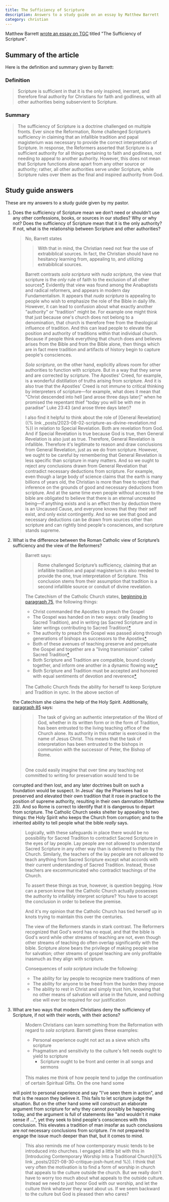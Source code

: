 ```yaml
---
title: The Sufficiency of Scripture
description: Answers to a study guide on an essay by Matthew Barrett
category: christian
---
```


Matthew Barrett [wrote an essay on TGC](https://www.thegospelcoalition.org/essay/the-sufficiency-of-scripture/) titled
"The Sufficiency of Scripture".

## Summary of the article

Here is the definition and summary given by Barrett:

### Definition

> Scripture is sufficient in that it is the only inspired, inerrant, and therefore final authority for Christians for
  faith and godliness, with all other authorities being subservient to Scripture.

### Summary

> The sufficiency of Scripture is a doctrine challenged on multiple fronts. Ever since the Reformation, Rome challenged
  Scripture’s sufficiency in claiming that an infallible tradition and papal magisterium was necessary to provide the
  correct interpretation of Scripture. In response, the Reformers asserted that Scripture is a sufficient authority for
  all things pertaining to faith and godliness, not needing to appeal to another authority. However, this does not mean
  that Scripture functions alone apart from any other source or authority; rather, all other authorities serve under
  Scripture, while Scripture rules over them as the final and inspired authority from God.

## Study guide answers

These are my answers to a study guide given by my pastor.

1. Does the sufficiency of Scripture mean we don’t need or shouldn’t use any other confessions, books, or sources in
   our studies? Why or why not? Does the sufficiency of Scripture mean that it is the only authority? If not, what is
   the relationship between Scripture and other authorities?
   > No, Barrett states
   > > With that in mind, the Christian need not fear the use of extrabiblical sources. In fact, the Christian should
       have no hesitancy learning from, appealing to, and utilizing extrabiblical sources.
   >
   > Barrett contrasts _sola scriptura_ with _nuda scriptura_, the view that scripture is the _only_ rule of faith to
     the exclusion of all other
     sources[*](https://en.wikipedia.org/wiki/Nuda_scriptura#:~:text=the%20view%20that%20scripture%20is%20the%20only%20rule%20of%20faith%20to%20the%20exclusion%20of%20all%20other%20sources). Evidently that view was found among the Anabaptists and radical reformers, and appears in modern day Fundamentalism. It appears that _nuda scriptura_ is appealing to people who wish to
     emphasize the role of the Bible in daily life. However, it can lead to confusion about what exactly another
     "authority" or "tradition" might be. For example one might think that just because one's church does not belong to
     a denomination, that church is therefore free from the theological influence of tradition. And this can lead
     people to elevate the position and authority of traditions within that individual church. Because if people think
     everything that church does and believes arises from the Bible and from the Bible alone, then things which are in
     fact mere tradition and artifacts of history begin to capture people's consciences.
   >
   > _Sola scriptura_, on the other hand, explicitly allows room for other authorities to function with scripture. But
     in a way that they serve and are corrected by scripture. The Apostles' Creed, for example, is a wonderful
     distillation of truths arising from scripture. And it is also true that the Apostles' Creed is not immune to
     critical thinking by interpreters of scripture&mdash;for example, what does it mean that "Christ descended into
     hell [and arose three days later]" when he promised the repentant thief "today you will be with me in paradise"
     Luke 23:43 (and arose three days later)?
   >
   > I also find it helpful to think about the role of
     [General Revelation]({% link _posts/2023-08-02-scripture-as-divine-revelation.md %}) in relation to Special
     Revelation. Both are revelation from God. And if Special Revelation is true because God is true, then General
     Revelation is also just as true. Therefore, General Revelation is infallible. Therefore it's legitimate to reason
     and draw conclusions from General Revelation, just as we do from scripture. However, we ought to be careful by
     remembering that General Revelation is less specific than scripture in many matters. And so we ought to reject any
     conclusions drawn from General Revelation that contradict necessary deductions from scripture. For example, even
     though a large body of science claims that the earth is many billions of years old, the Christian is more than
     free to reject that inference on the grounds of good and necessary deductions from scripture. And at the same time
     even people without access to the bible are obligated to believe that there is an eternal uncreated being&mdash;if
     anything exists and is an effect then by deduction there is an Uncaused Cause, and everyone knows that they their
     self exist, and only exist contingently. And so we see that good and necessary deductions can be drawn from sources
     other than scripture and can rightly bind people's consciences, and scripture stands supreme.

1. What is the difference between the Roman Catholic view of Scripture’s sufficiency and the view of the Reformers?
   > Barrett says:
   > > Rome challenged Scripture’s sufficiency, claiming that an infallible tradition and papal magisterium is also
       needed to provide the one, true interpretation of Scripture. This conclusion stems from their assumption that
       tradition is a second infallible source or conduit of divine revelation.
   >
   > The Catechism of the Catholic Church states,
     [beginning in paragraph 75](https://www.vatican.va/archive/ENG0015/__PK.HTM), the following things:
   > * Christ commanded the Apostles to preach the Gospel
   > * The Gospel was handed on in two ways: orally (leading to Sacred Tradition), and in writing (as Sacred Scripture
       and in later writings contributing to Sacred
       Tradition)[*](https://www.vatican.va/archive/ENG0015/__PK.HTM#:~:text=handed%20on%20in%20two%20ways)
   > * The authority to preach the Gospel was passed along through generations of bishops as successors to the
       Apostles[*](https://www.vatican.va/archive/ENG0015/__PK.HTM#:~:text=bishops%20as%20their%20successors)
   > * Both of these avenues of teaching preserve and perpetuate the Gospel and together are a "living transmission"
       called Sacred
       Tradition[*](https://www.vatican.va/archive/ENG0015/__PK.HTM#:~:text=78%20This-,living%20transmission,-%2C%20accomplished%20in%20the)
   > * Both Scripture and Tradition are compatible, bound closely together, and inform one another in a dynamic flowing
       way[*](https://www.vatican.va/archive/ENG0015/__PL.HTM#:~:text=bound%20closely%20together)
   > * Both Scripture and Tradition must be accepted and honored with equal sentiments of devotion and
       reverence[*](https://www.vatican.va/archive/ENG0015/__PL.HTM#:~:text=Both%20Scripture%20and%20Tradition%20must%20be%20accepted%20and%20honoured%20with%20equal%20sentiments%20of%20devotion%20and%20reverence)
   >
   > <br/>
   > The Catholic Church finds the ability for herself to keep Scripture and Tradition in sync. In the above section of
     the Catechism she claims the help of the Holy Spirit. Additionally,
     [paragraph 85](https://www.vatican.va/archive/ENG0015/__PM.HTM#:~:text=The%20task%20of,Bishop%20of%20Rome.)
     says:
   > > The task of giving an authentic interpretation of the Word of God, whether in its written form or in the form of
       Tradition, has been entrusted to the living teaching office of the Church alone. Its authority in this matter is
       exercised in the name of Jesus Christ. This means that the task of interpretation has been entrusted to the
       bishops in communion with the successor of Peter, the Bishop of Rome.
   >
   > <br/>
   > One could easily imagine that over time any teaching not committed to writing for preservation would tend to be
     corrupted and then lost, and any later doctrines built on such a foundation would be suspect. In Jesus' day the
     Pharisees had so preserved and elevated their own tradition that it rose in practice to the position of supreme
     authority, resulting in their own damnation (Matthew 23). And so Rome is correct to identify that it is dangerous
     to depart from scripture. The Catholic Church seeks shelter by appealing to two things: the Holy Spirit who keeps
     the Church from corruption; and to the inherited ability to tell people what the bible _really_ says.
   >
   > Logically, with these safeguards in place there would be no possibility for Sacred Tradition to contradict Sacred
     Scripture in the eyes of lay people. Lay people are not allowed to understand Sacred Scripture in any other way
     than is delivered to them by the Church. Similarly, the teachers of the lay people are not allowed to teach
     anything from Sacred Scripture except what accords with their current understanding of Sacred Tradition. Instead,
     those teachers are excommunicated who contradict teachings of the Church.
   >
   > To assert these things as true, however, is question begging. How can a person know that the Catholic Church
     actually possesses the authority to infallibly interpret scripture? You have to accept the conclusion in order to
     believe the premise.
   >
   > And it's my opinion that the Catholic Church has tied herself up in knots trying to maintain this over the
     centuries.
   >
   > The view of the Reformers stands in stark contrast. The Reformers recognized that God's word has no equal, and
     that the bible is God's word while other streams of teaching are not, even though other streams of teaching do
     often overlap significantly with the bible. Scripture alone bears the privilege of making people wise for salvation; other streams of gospel teaching are only profitable inasmuch as they align with scripture.
   >
   > Consequences of _sola scriptura_ include the following:
   > * The ability for lay people to recognize mere traditions of men
   > * The ability for anyone to be freed from the burden they impose
   > * The ability to rest in Christ and simply trust him, knowing that no other means of salvation will arise in the
       future, and nothing else will ever be required for our justification

1. What are two ways that modern Christians deny the sufficiency of Scripture, if not with their words, with their
   actions?
   > Modern Christians can learn something from the Reformation with regard to _sola scriptura_. Barrett gives these
     examples:
   > * Personal experience ought not act as a sieve which sifts scripture
   > * Pragmatism and sensitivity to the culture's felt needs ought to yield to scripture
   >   * Scripture ought to be front and center in all songs and sermons
   >
   > <br/>
   > This makes me think of how people tend to judge the continuation of certain Spiritual Gifts. On the one hand some
     will point to personal experience and say "I've seen them in action", and that is the reason they believe it. This
     fails to let scripture judge the situation. But on the other hand some will construct an elaborate argument from
     scripture for why they cannot possibly be happening today, and the argument is full of statements like "and
     wouldn't it make sense if ...", yet they seek to bind people's consciences with this conclusion. This elevates a
     tradition of man insofar as such conclusions are _not_ necessary conclusions from scripture. I'm not prepared to
     engage the issue much deeper than that, but it comes to mind.
   >
   > This also reminds me of how contemporary music tends to be introduced into churches. I engaged a little bit with
     this in
     [Introducing Contemporary Worship Into a Traditional Church]({% link _posts/2021-08-30-critique-josh-hunt.md %}).
     I think that very often the motivation is to find a form of worship in church that appeals to the culture outside
     the church. But we really don't have to worry too much about what appeals to the outside culture. Instead we need
     to just honor God with our worship, and let the culture think whatever they want about us. If we seem backward to
     the culture but God is pleased then who cares?